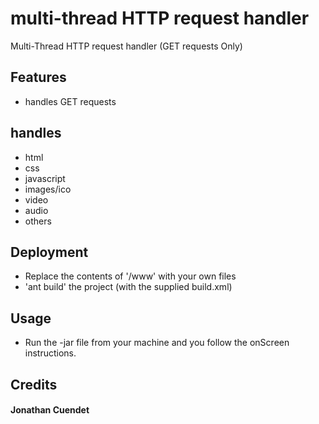 # multi-thread HTTP request handler
Multi-Thread HTTP request handler (GET requests Only)

## Features
- handles GET requests

## handles
- html
- css
- javascript
- images/ico
- video
- audio
- others

## Deployment
- Replace the contents of '/www' with your own files
- 'ant build' the project (with the supplied build.xml)

## Usage
- Run the -jar file from your machine and you follow the onScreen instructions.

## Credits
#### Jonathan Cuendet
